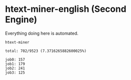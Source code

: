 # htext-miner-english (Second Engine)

Everything doing here is automated.

```
htext-miner

total: 702/9523 (7.3716265882600025%)

job0: 157
job1: 179
job2: 241
job3: 125
```